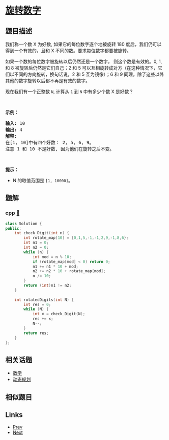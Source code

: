 
# [旋转数字](https://leetcode-cn.com/problems/rotated-digits)

## 题目描述

<p>我们称一个数 X 为好数, 如果它的每位数字逐个地被旋转 180 度后，我们仍可以得到一个有效的，且和 X 不同的数。要求每位数字都要被旋转。</p>

<p>如果一个数的每位数字被旋转以后仍然还是一个数字，&nbsp;则这个数是有效的。0, 1, 和 8 被旋转后仍然是它们自己；2 和 5 可以互相旋转成对方（在这种情况下，它们以不同的方向旋转，换句话说，2 和 5 互为镜像）；6 和 9 同理，除了这些以外其他的数字旋转以后都不再是有效的数字。</p>

<p>现在我们有一个正整数&nbsp;<code>N</code>, 计算从&nbsp;<code>1</code> 到&nbsp;<code>N</code> 中有多少个数&nbsp;X 是好数？</p>

<p>&nbsp;</p>

<p><strong>示例：</strong></p>

<pre><strong>输入:</strong> 10
<strong>输出:</strong> 4
<strong>解释:</strong> 
在[1, 10]中有四个好数： 2, 5, 6, 9。
注意 1 和 10 不是好数, 因为他们在旋转之后不变。
</pre>

<p>&nbsp;</p>

<p><strong>提示：</strong></p>

<ul>
	<li>N&nbsp;的取值范围是&nbsp;<code>[1, 10000]</code>。</li>
</ul>


## 题解

### cpp [🔗](rotated-digits.cpp) 
```cpp
class Solution {
public:
    int check_Digit(int n) {
        int rotate_map[10] = {0,1,5,-1,-1,2,9,-1,8,6};
        int n1 = 0;
        int n2 = 0;
        while (n) {
            int mod = n % 10;
            if (rotate_map[mod] < 0) return 0;
            n1 += n1 * 10 + mod;
            n2 += n2 * 10 + rotate_map[mod];
            n /= 10;
        }
        return (int)n1 != n2;
    }
    
    int rotatedDigits(int N) {
        int res = 0;
        while (N) {
            int x = check_Digit(N);
            res += x;
            N--;
        }
        return res;
    }
};
```


## 相关话题

- [数学](https://leetcode-cn.com/tag/math) 
- [动态规划](https://leetcode-cn.com/tag/dynamic-programming) 


## 相似题目



## Links

- [Prev](../letter-case-permutation/README.md) 
- [Next](../number-of-matching-subsequences/README.md) 

